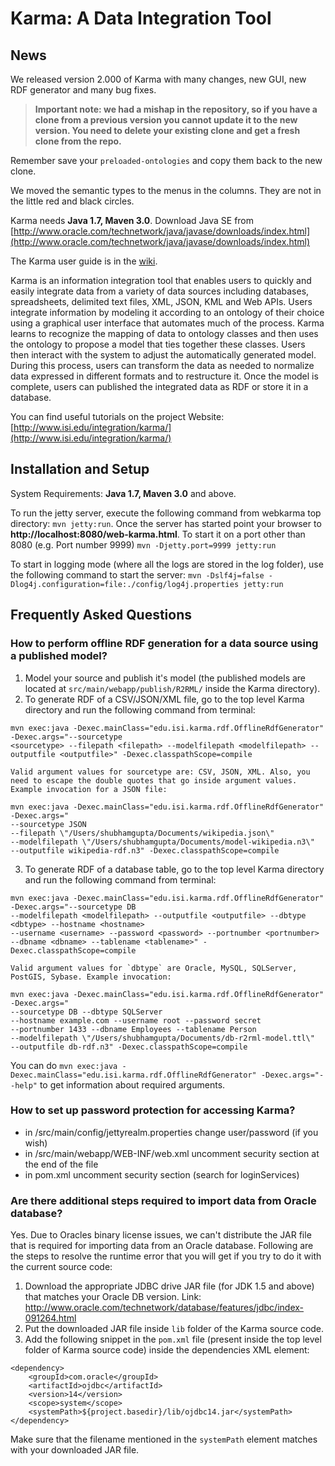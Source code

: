 Karma: A Data Integration Tool
================================

## News
We released version 2.000 of Karma with many changes, new GUI, new RDF generator and many bug fixes.

> **Important note: we had a mishap in the repository, so if you have a clone from a previous version you cannot update it to the new version. You need to delete your existing clone and get a fresh clone from the repo.** 

Remember save your `preloaded-ontologies` and copy them back to the new clone.

We moved the semantic types to the menus in the columns. They are not in the little red and black circles.

Karma needs **Java 1.7, Maven 3.0**. Download Java SE from [http://www.oracle.com/technetwork/java/javase/downloads/index.html](http://www.oracle.com/technetwork/java/javase/downloads/index.html)

The Karma user guide is in the [wiki](https://github.com/InformationIntegrationGroup/Web-Karma/wiki).


Karma is an information integration tool that enables users to quickly and easily integrate data from a variety of data sources including databases, spreadsheets, delimited text files, XML, JSON, KML and Web APIs. Users integrate information by modeling it according to an ontology of their choice using a graphical user interface that automates much of the process. Karma learns to recognize the mapping of data to ontology classes and then uses the ontology to propose a model that ties together these classes. Users then interact with the system to adjust the automatically generated model. During this process, users can transform the data as needed to normalize data expressed in different formats and to restructure it. Once the model is complete, users can published the integrated data as RDF or store it in a database.

You can find useful tutorials on the project Website: [http://www.isi.edu/integration/karma/](http://www.isi.edu/integration/karma/)

## Installation and Setup ##
System Requirements: **Java 1.7, Maven 3.0** and above.

To run the jetty server, execute the following command from webkarma top directory:
`mvn jetty:run`. Once the server has started point your browser to **http://localhost:8080/web-karma.html**. To start it on a port other than 8080 (e.g. Port number 9999) 
`mvn -Djetty.port=9999 jetty:run`

To start in logging mode (where all the logs are stored in the log folder), use the following command to start the server:
	`mvn -Dslf4j=false -Dlog4j.configuration=file:./config/log4j.properties jetty:run`


## Frequently Asked Questions ##
### How to perform offline RDF generation for a data source using a published model? ###
1. Model your source and publish it's model (the published models are located at `src/main/webapp/publish/R2RML/` inside the Karma directory).
2. To generate RDF of a CSV/JSON/XML file, go to the top level Karma directory and run the following command from terminal:
```
mvn exec:java -Dexec.mainClass="edu.isi.karma.rdf.OfflineRdfGenerator" -Dexec.args="--sourcetype 
<sourcetype> --filepath <filepath> --modelfilepath <modelfilepath> --outputfile <outputfile>" -Dexec.classpathScope=compile
```

	Valid argument values for sourcetype are: CSV, JSON, XML. Also, you need to escape the double quotes that go inside argument values. Example invocation for a JSON file:
```	
mvn exec:java -Dexec.mainClass="edu.isi.karma.rdf.OfflineRdfGenerator" -Dexec.args="
--sourcetype JSON 
--filepath \"/Users/shubhamgupta/Documents/wikipedia.json\" 
--modelfilepath \"/Users/shubhamgupta/Documents/model-wikipedia.n3\" 
--outputfile wikipedia-rdf.n3" -Dexec.classpathScope=compile
```
3. To generate RDF of a database table, go to the top level Karma directory and run the following command from terminal:
```
mvn exec:java -Dexec.mainClass="edu.isi.karma.rdf.OfflineRdfGenerator" -Dexec.args="--sourcetype DB
--modelfilepath <modelfilepath> --outputfile <outputfile> --dbtype <dbtype> --hostname <hostname> 
--username <username> --password <password> --portnumber <portnumber> --dbname <dbname> --tablename <tablename>" -Dexec.classpathScope=compile
```
	Valid argument values for `dbtype` are Oracle, MySQL, SQLServer, PostGIS, Sybase. Example invocation:
```
mvn exec:java -Dexec.mainClass="edu.isi.karma.rdf.OfflineRdfGenerator" -Dexec.args="
--sourcetype DB --dbtype SQLServer 
--hostname example.com --username root --password secret 
--portnumber 1433 --dbname Employees --tablename Person 
--modelfilepath \"/Users/shubhamgupta/Documents/db-r2rml-model.ttl\"
--outputfile db-rdf.n3" -Dexec.classpathScope=compile
```

You can do `mvn exec:java -Dexec.mainClass="edu.isi.karma.rdf.OfflineRdfGenerator" -Dexec.args="--help"` to get information about required arguments.

### How to set up password protection for accessing Karma? ###
- in /src/main/config/jettyrealm.properties change user/password (if you wish)
- in /src/main/webapp/WEB-INF/web.xml uncomment security section at the end of the file
- in pom.xml uncomment security section (search for loginServices)

### Are there additional steps required to import data from Oracle database? ###
Yes. Due to Oracles binary license issues, we can't distribute the JAR file that is required for importing data from an Oracle database. Following are the steps to resolve the runtime error that you will get if you try to do it with the current source code:

1. Download the appropriate JDBC drive JAR file (for JDK 1.5 and above) that matches your Oracle DB version. Link: http://www.oracle.com/technetwork/database/features/jdbc/index-091264.html
2. Put the downloaded JAR file inside `lib` folder of the Karma source code. 
3. Add the following snippet in the `pom.xml` file (present inside the top level folder of Karma source code) inside the dependencies XML element: 

```
<dependency> 
    <groupId>com.oracle</groupId> 
    <artifactId>ojdbc</artifactId> 
    <version>14</version> 
    <scope>system</scope> 
    <systemPath>${project.basedir}/lib/ojdbc14.jar</systemPath> 
</dependency> 
```
Make sure that the filename mentioned in the `systemPath` element matches with your downloaded JAR file.
